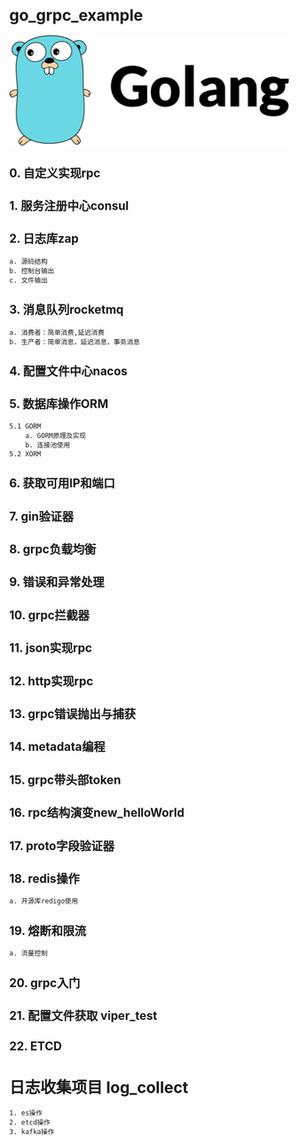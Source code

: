 # go_grpc_example
![grpc](./img/golang.jpeg)
## 0. 自定义实现rpc
## 1. 服务注册中心consul
## 2. 日志库zap
    a. 源码结构
    b. 控制台输出
    c. 文件输出
## 3. 消息队列rocketmq
    a. 消费者：简单消费,延迟消费
    b. 生产者：简单消息，延迟消息，事务消息
## 4. 配置文件中心nacos
## 5. 数据库操作ORM
    5.1 GORM
        a. GORM原理及实现 
        b. 连接池使用
    5.2 XORM
## 6. 获取可用IP和端口
## 7. gin验证器
## 8. grpc负载均衡
## 9. 错误和异常处理
## 10. grpc拦截器
## 11. json实现rpc
## 12. http实现rpc
## 13. grpc错误抛出与捕获
## 14. metadata编程
## 15. grpc带头部token
## 16. rpc结构演变new_helloWorld
## 17. proto字段验证器
## 18. redis操作
    a. 开源库redigo使用
## 19. 熔断和限流
    a. 流量控制
## 20. grpc入门
## 21. 配置文件获取 viper_test
## 22. ETCD



# 日志收集项目 log_collect
    1. es操作
    2. etcd操作
    3. kafka操作



